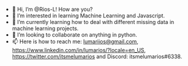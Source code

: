 - 👋 Hi, I’m @Rios-L! How are you?
- 👀 I’m interested in learning Machine Learning and Javascript.
- 🌱 I’m currently learning how to deal with different missing data in machine learning projects.
- 💞️ I’m looking to collaborate on anything in python.
- 📫 Here is how to reach me: lumariios@gmail.com, https://www.linkedin.com/in/lumarios/?locale=en_US, https://twitter.com/itsmelumarios and Discord: itsmelumarios#6338.

<!---
Rios-L/Rios-L is a ✨ special ✨ repository because its `README.md` (this file) appears on your GitHub profile.
You can click the Preview link to take a look at your changes.
--->
